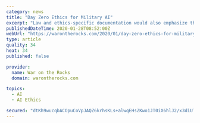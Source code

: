 ```yaml
---
category: news
title: "Day Zero Ethics for Military AI"
excerpt: "Law and ethics-specific documentation would also emphasize the importance of consistent terminology within developer teams throughout the development process. Complex AI-enabled and autonomous systems, which often contain multiple components developed by ..."
publishedDateTime: 2020-01-28T08:52:00Z
webUrl: "https://warontherocks.com/2020/01/day-zero-ethics-for-military-ai/"
type: article
quality: 34
heat: 34
published: false

provider:
  name: War on the Rocks
  domain: warontherocks.com

topics:
  - AI
  - AI Ethics

secured: "dtKh9wucqbACOpuCoVpJAQZ6krhsKLs+alwqEHsZKwo1JT0iX6hlJ2/x3diUT6RDKxztxGN9JT2RC8s5eOI/7HNsuRZfbKQT/UWsbucLEqWsbGXoYELd7MILfpPXfCbYEi666yEvkYpbbuboMB+Jr/g7Rm7+BsHJSbFc739s2VYGaFlFCFsrazlzQWLC/uH6tGFIHadKr5lGI9+pZM2ESALn6VjGFD6ro6tX2I2F+Sg+c9ZsS+eBujxu6GhZwSyUFD7lNQ9Qc67nbOFwpwFsdEe38SuJaAO1TpOlE1g+lm/xJdGajmxH2haTYdxEjUgS;1/IioLmAifCe/aok+joOeQ=="
---
```


